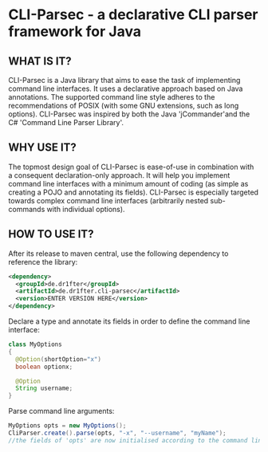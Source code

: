 CLI-Parsec - a declarative CLI parser framework for Java
========================================================

WHAT IS IT?
-----------

CLI-Parsec is a Java library that aims to ease the task of implementing
command line interfaces. It uses a declarative approach based on Java
annotations. The supported command line style adheres to the recommendations of
POSIX (with some GNU extensions, such as long options). CLI-Parsec was inspired
by both the Java 'jCommander'and the C# 'Command Line Parser Library'.

WHY USE IT?
-----------

The topmost design goal of CLI-Parsec is ease-of-use in combination with a 
consequent declaration-only approach. It will help you implement command line
interfaces with a minimum amount of coding (as simple as creating a POJO and
annotating its fields). CLI-Parsec is especially targeted towards complex
command line interfaces (arbitrarily nested sub-commands with individual
options).

HOW TO USE IT?
--------------

After its release to maven central, use the following dependency to reference
the library:

```xml
<dependency>
  <groupId>de.dr1fter</groupId>
  <artifactId>de.dr1fter.cli-parsec</artifactId>
  <version>ENTER VERSION HERE</version>
</dependency>
```

Declare a type and annotate its fields in order to define the command line
interface:

```java
class MyOptions
{
  @Option(shortOption="x")
  boolean optionx;

  @Option
  String username;
}
```

Parse command line arguments:

```java
MyOptions opts = new MyOptions();
CliParser.create().parse(opts, "-x", "--username", "myName");
//the fields of 'opts' are now initialised according to the command line args
```

